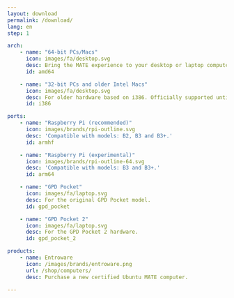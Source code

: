 ```yaml
---
layout: download
permalink: /download/
lang: en
step: 1

arch:
    - name: "64-bit PCs/Macs"
      icon: images/fa/desktop.svg
      desc: Bring the MATE experience to your desktop or laptop computer.
      id: amd64

    - name: "32-bit PCs and older Intel Macs"
      icon: images/fa/desktop.svg
      desc: For older hardware based on i386. Officially supported until April 2021.
      id: i386

ports:
    - name: "Raspberry Pi (recommended)"
      icon: images/brands/rpi-outline.svg
      desc: 'Compatible with models: B2, B3 and B3+.'
      id: armhf

    - name: "Raspberry Pi (experimental)"
      icon: images/brands/rpi-outline-64.svg
      desc: 'Compatible with models: B3 and B3+.'
      id: arm64

    - name: "GPD Pocket"
      icon: images/fa/laptop.svg
      desc: For the original GPD Pocket model.
      id: gpd_pocket

    - name: "GPD Pocket 2"
      icon: images/fa/laptop.svg
      desc: For the GPD Pocket 2 hardware.
      id: gpd_pocket_2

products:
    - name: Entroware
      icon: /images/brands/entroware.png
      url: /shop/computers/
      desc: Purchase a new certified Ubuntu MATE computer.

---
```

